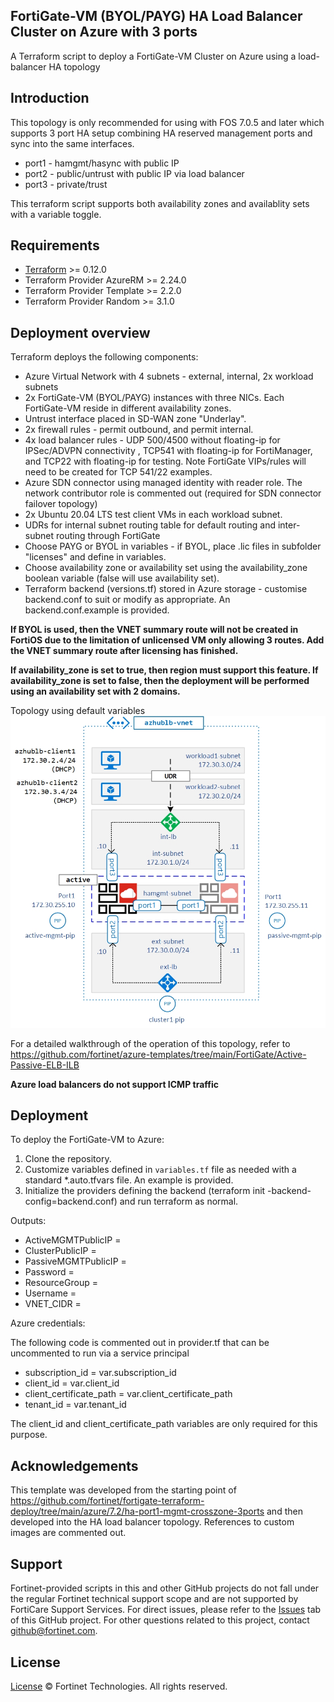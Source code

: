 ## FortiGate-VM (BYOL/PAYG) HA Load Balancer Cluster on Azure with 3 ports

A Terraform script to deploy a FortiGate-VM Cluster on Azure using a load-balancer HA topology

## Introduction
This topology is only recommended for using with FOS 7.0.5 and later which supports 3 port HA setup combining HA reserved management ports and sync into the same interfaces.
* port1 - hamgmt/hasync with public IP
* port2 - public/untrust with public IP via load balancer
* port3 - private/trust

This terraform script supports both availability zones and availablity sets with a variable toggle.

## Requirements

* [Terraform](https://learn.hashicorp.com/terraform/getting-started/install.html) >= 0.12.0
* Terraform Provider AzureRM >= 2.24.0
* Terraform Provider Template >= 2.2.0
* Terraform Provider Random >= 3.1.0

## Deployment overview
Terraform deploys the following components:

* Azure Virtual Network with 4 subnets - external, internal, 2x workload subnets
* 2x FortiGate-VM (BYOL/PAYG) instances with three NICs.  Each FortiGate-VM reside in different availability zones.
* Untrust interface placed in SD-WAN zone "Underlay".
* 2x firewall rules - permit outbound, and permit internal.
* 4x load balancer rules - UDP 500/4500 without floating-ip for IPSec/ADVPN connectivity , TCP541 with floating-ip for FortiManager, and TCP22 with floating-ip for testing. Note FortiGate VIPs/rules will need to be created for TCP 541/22 examples. 
* Azure SDN connector using managed identity with reader role. The network contributor role is commented out (required for SDN connector failover topology)
* 2x Ubuntu 20.04 LTS test client VMs in each workload subnet.
* UDRs for internal subnet routing table for default routing and inter-subnet routing through FortiGate
* Choose PAYG or BYOL in variables - if BYOL, place .lic files in subfolder "licenses" and define in variables.
* Choose availability zone or availability set using the availability_zone boolean variable (false will use availability set).
* Terraform backend (versions.tf) stored in Azure storage - customise backend.conf to suit or modify as appropriate. An backend.conf.example is provided. 

**If BYOL is used, then the VNET summary route will not be created in FortiOS due to the limitation of unlicensed VM only allowing 3 routes. Add the VNET summary route after licensing has finished.**

**If availability_zone is set to true, then region must support this feature. If availability_zone is set to false, then the deployment will be performed using an availability set with 2 domains.**

Topology using default variables
![img](https://github.com/wintermute000/azure-fgt-lb-ha-crosszone-3port/blob/master/azure-fgt-lb-ha-crosszone-3port.jpg)

For a detailed walkthrough of the operation of this topology, refer to https://github.com/fortinet/azure-templates/tree/main/FortiGate/Active-Passive-ELB-ILB

**Azure load balancers do not support ICMP traffic**

## Deployment

To deploy the FortiGate-VM to Azure:
1. Clone the repository.
2. Customize variables defined in `variables.tf` file as needed with a standard *.auto.tfvars file. An example is provided.
3. Initialize the providers defining the backend (terraform init -backend-config=backend.conf) and run terraform as normal.

Outputs:

- ActiveMGMTPublicIP = <Active FGT Management Public IP>
- ClusterPublicIP = <Cluster Public IP>
- PassiveMGMTPublicIP = <Passive FGT Management Public IP>
- Password = <FGT Password>
- ResourceGroup = <Resource Group>
- Username = <FGT admin>
- VNET_CIDR = <vnet summary route>

Azure credentials:

The following code is commented out in provider.tf that can be uncommented to run via a service principal

- subscription_id = var.subscription_id
- client_id       = var.client_id
- client_certificate_path   = var.client_certificate_path
- tenant_id       = var.tenant_id

The client_id and client_certificate_path variables are only required for this purpose.

## Acknowledgements
This template was developed from the starting point of https://github.com/fortinet/fortigate-terraform-deploy/tree/main/azure/7.2/ha-port1-mgmt-crosszone-3ports and then developed into the HA load balancer topology.
References to custom images are commented out. 

## Support
Fortinet-provided scripts in this and other GitHub projects do not fall under the regular Fortinet technical support scope and are not supported by FortiCare Support Services.
For direct issues, please refer to the [Issues](https://github.com/fortinet/fortigate-terraform-deploy/issues) tab of this GitHub project.
For other questions related to this project, contact [github@fortinet.com](mailto:github@fortinet.com).

## License
[License](https://github.com/fortinet/fortigate-terraform-deploy/blob/master/LICENSE) © Fortinet Technologies. All rights reserved.
# 
